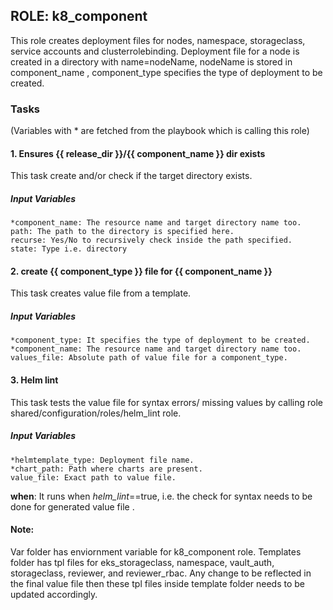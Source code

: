 [//]: # (##############################################################################################)
[//]: # (Copyright Accenture. All Rights Reserved.)
[//]: # (SPDX-License-Identifier: Apache-2.0)
[//]: # (##############################################################################################)

## ROLE: k8_component
This role creates deployment files for nodes, namespace, storageclass, service accounts and clusterrolebinding. Deployment file for a node is created in a directory with name=nodeName, nodeName is stored in component_name , component_type specifies the type of deployment to be created.

### Tasks
(Variables with * are fetched from the playbook which is calling this role)
#### 1. Ensures {{ release_dir }}/{{ component_name }} dir exists
This task  create and/or check if the target directory exists.
##### Input Variables

    *component_name: The resource name and target directory name too.
    path: The path to the directory is specified here.
    recurse: Yes/No to recursively check inside the path specified.
    state: Type i.e. directory

#### 2. create {{ component_type }} file for {{ component_name }}
This task creates value file from a template.
##### Input Variables

    *component_type: It specifies the type of deployment to be created.
    *component_name: The resource name and target directory name too.
    values_file: Absolute path of value file for a component_type.

#### 3. Helm lint
This task tests the value file for syntax errors/ missing values by calling role shared/configuration/roles/helm_lint role. 
##### Input Variables

    *helmtemplate_type: Deployment file name.
    *chart_path: Path where charts are present.
    value_file: Exact path to value file.

**when**:  It runs when *helm_lint*==true, i.e. the check for syntax needs to be done for generated value file .

#### Note:
 Var folder has enviornment variable for k8_component role. Templates folder has tpl files for eks_storageclass, namespace, vault_auth, storageclass, reviewer, and reviewer_rbac. Any change to be reflected in the final value file then these tpl files inside template folder needs to be updated accordingly.
